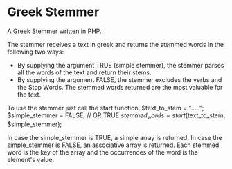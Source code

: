 # Greek Stemmer

A Greek Stemmer written in PHP.

The stemmer receives a text in greek and returns the stemmed words in the following
two ways:
* By supplying the argument TRUE (simple stemmer), the stemmer parses all the words of the text and return their stems.
* By supplying the argument FALSE, the stemmer excludes the verbs and the Stop Words. The stemmed words returned are the most valuable for the text.


To use the stemmer just call the start function.
    $text_to_stem = ".....";
    $simple_stemmer = FALSE; // OR TRUE
    $stemmed_words = start($text_to_stem, $simple_stemmer);


In case the simple_stemmer is TRUE, a simple array is returned.
In case the simple_stemmer is FALSE, an associative array is returned. Each stemmed word is the key of the array and the occurrences of the word is the element's value.

